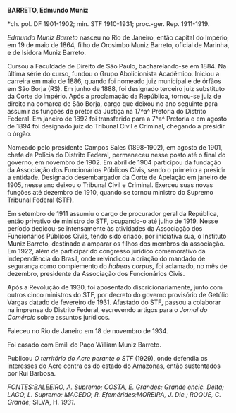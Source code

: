**BARRETO, Edmundo Muniz**

\*ch. pol. DF 1901-1902; min. STF 1910-1931; proc.-ger. Rep. 1911-1919.

*Edmundo Muniz Barreto* nasceu no Rio de Janeiro, então capital do
Império, em 19 de maio de 1864, filho de Orosimbo Muniz Barreto, oficial
de Marinha, e de Isidora Muniz Barreto.

Cursou a Faculdade de Direito de São Paulo, bacharelando-se em 1884. Na
última série do curso, fundou o Grupo Abolicionista Acadêmico. Iniciou a
carreira em maio de 1886, quando foi nomeado juiz municipal e de órfãos
em São Borja (RS). Em junho de 1888, foi designado terceiro juiz
substituto da Corte do Império. Após a proclamação da República,
tornou-se juiz de direito na comarca de São Borja, cargo que deixou no
ano seguinte para assumir as funções de pretor da Justiça na 17^a^
Pretoria do Distrito Federal. Em janeiro de 1892 foi transferido para a
7^a^ Pretoria e em agosto de 1894 foi designado juiz do Tribunal Civil e
Criminal, chegando a presidir o órgão.

Nomeado pelo presidente Campos Sales (1898-1902), em agosto de 1901,
chefe de Polícia do Distrito Federal, permaneceu nesse posto até o final
do governo, em novembro de 1902. Em abril de 1904 participou da fundação
da Associação dos Funcionários Públicos Civis, sendo o primeiro a
presidir a entidade. Designado desembargador da Corte de Apelação em
janeiro de 1905, nesse ano deixou o Tribunal Civil e Criminal. Exerceu
suas novas funções até dezembro de 1910, quando se tornou ministro do
Supremo Tribunal Federal (STF).

Em setembro de 1911 assumiu o cargo de procurador geral da República,
então privativo de ministro do STF, ocupando-o até julho de 1919. Nesse
período dedicou-se intensamente às atividades da Associação dos
Funcionários Públicos Civis, tendo sido criado, por iniciativa sua, o
Instituto Muniz Barreto, destinado a amparar os filhos dos membros da
associação. Em 1922, além de participar do congresso jurídico
comemorativo da independência do Brasil, onde reivindicou a criação do
mandado de segurança como complemento do *habeas corpus,* foi aclamado,
no mês de dezembro, presidente da Associação dos Funcionários Civis.

Após a Revolução de 1930, foi aposentado discricionariamente, junto com
outros cinco ministros do STF, por decreto do governo provisório de
Getúlio Vargas datado de fevereiro de 1931. Afastado do STF, passou a
colaborar na imprensa do Distrito Federal, escrevendo artigos para o
*Jornal do Comércio* sobre assuntos jurídicos.

Faleceu no Rio de Janeiro em 18 de novembro de 1934.

Foi casado com Emili do Paço William Muniz Barreto.

Publicou *O* *território do Acre perante o* *STF* (1929), onde defendia
os interesses do Acre contra os do estado do Amazonas, então sustentados
por Rui Barbosa.

**FONTES:**BALEEIRO, A. *Supremo*; COSTA, E*. Grandes*; *Grande encic.
Delta*; LAGO, L. *Supremo*; MACEDO, R. *Efemérides*;MOREIRA, J. *Dic.*;
ROQUE, C*. Grande*; SILVA, H. *1931.*
